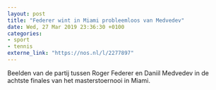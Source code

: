 ```yaml
---
layout: post
title: "Federer wint in Miami probleemloos van Medvedev"
date: Wed, 27 Mar 2019 23:36:30 +0100
categories: 
- sport 
- tennis 
externe_link: "https://nos.nl/l/2277897"
---
```


Beelden van de partij tussen Roger Federer en Daniil Medvedev in de achtste finales van het masterstoernooi in Miami.
